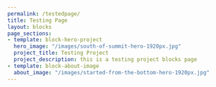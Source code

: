 ```yaml
---
permalink: /testedpage/
title: Testing Page
layout: blocks
page_sections:
- template: block-hero-project
  hero_image: "/images/south-of-summit-hero-1920px.jpg"
  project_title: Testing Project
  project_description: this is a testing project blocks page
- template: block-about-image
  about_image: "/images/started-from-the-bottom-hero-1920px.jpg"
---
```

